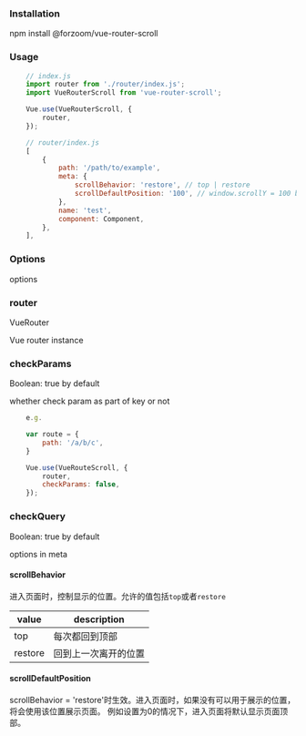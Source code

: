 ### Installation

npm install @forzoom/vue-router-scroll

### Usage

```javascript
	// index.js
	import router from './router/index.js';
	import VueRouterScroll from 'vue-router-scroll';

	Vue.use(VueRouterScroll, {
		router,
	});

	// router/index.js
	[
		{
			path: '/path/to/example',
			meta: {
				scrollBehavior: 'restore', // top | restore
				scrollDefaultPosition: '100', // window.scrollY = 100 by default
			},
			name: 'test',
			component: Component,
		},
	],
```

### Options

options

### router

VueRouter

Vue router instance

### checkParams

Boolean: true by default

whether check param as part of key or not

```javascript
	e.g.

	var route = {
		path: '/a/b/c',
	}

	Vue.use(VueRouteScroll, {
		router,
		checkParams: false,
	});
```

### checkQuery

Boolean: true by default

options in meta

#### scrollBehavior

进入页面时，控制显示的位置。允许的值包括`top`或者`restore`

|value|description|
|---|---|
|top|每次都回到顶部|
|restore|回到上一次离开的位置|

#### scrollDefaultPosition

scrollBehavior = 'restore'时生效。进入页面时，如果没有可以用于展示的位置，将会使用该位置展示页面。
例如设置为0的情况下，进入页面将默认显示页面顶部。
